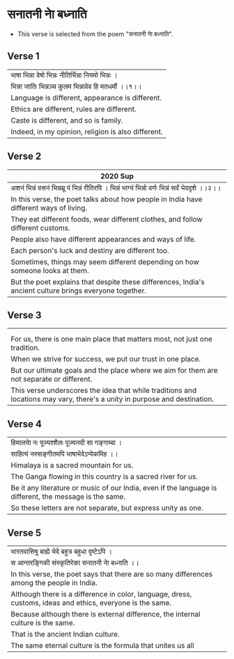 # सनातनी नाे बध्नाति
* This verse is selected from the poem "सनातनी नाे बध्नाति".

## Verse 1
||
|-|
|भाषा भिन्ना वेषो भिन्नः नीतिर्भिन्ना नियमो भिन्नः ।|
|भिन्ना जातिः भिन्नञ्च कुलम भिन्नावेव हि मतधर्मौ ।।१।।|
|Language is different, appearance is different.|
|Ethics are different, rules are different.|
|Caste is different, and so is family.|
|Indeed, in my opinion, religion is also different.|

## Verse 2
|2020 Sup|
|-|
| अशनं भिन्नं वसनं भिन्नम्रू पं भिन्नं रीतिरपि । भिन्नं भाग्यं भिन्नो वर्णः भिन्नं सर्वं भेददृशे ।।२।।|
| In this verse, the poet talks about how people in India have different ways of living. |
| They eat different foods, wear different clothes, and follow different customs. |
| People also have different appearances and ways of life. |
| Each person's luck and destiny are different too. |
| Sometimes, things may seem different depending on how someone looks at them. |
| But the poet explains that despite these differences, India's ancient culture brings everyone together.|

## Verse 3
||
|-|
|| परमस्माकं त्वेको देशः परम्परा नस्त्वेकैव ।|
|| सिद्धिसाधने श्रद्धास्थानम्ध्ये योद्देशौ न तु भिन्नौ ।।३।।||
| For us, there is one main place that matters most, not just one tradition.| 
| When we strive for success, we put our trust in one place.| 
| But our ultimate goals and the place where we aim for them are not separate or different.| 
|This verse underscores the idea that while traditions and locations may vary, there's a unity in purpose and destination.|

## Verse 4
||
|-|
|हिमालयाे नः पूज्यश्शैलः पूज्यनदी सा गङ्गाम्बा । |
|साहित्यं नस्सङ्गीतमपि भाषाभेदेऽप्येकमिह ।।|
|Himalaya is a sacred mountain for us. |
|The Ganga flowing in this country is a sacred river for us. |
|Be it any literature or music of our India, even if the language is different, the message is the same. |
|So these letters are not separate, but express unity as one.||

## Verse 5
||
|-|
|भारतवासिषु बाह्ये भेदे बहुत्र बहुधा दृष्टेऽपि । |
|स आन्तरङ्गिकी संस्कृतिरेका सनातनी नाे बध्नाति ।।|
|In this verse, the poet says that there are so many differences among the people in India.|
|Although there is a difference in color, language, dress, customs, ideas and ethics, everyone is the same.|
|Because although there is external difference, the internal culture is the same.|
|That is the ancient Indian culture.|
|The same eternal culture is the formula that unites us all |


